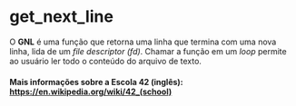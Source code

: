 # get_next_line
O **GNL** é uma função que retorna uma linha que termina com uma nova linha, lida de um *file descriptor (fd)*. Chamar a função em um *loop* permite ao usuário ler todo o conteúdo do arquivo de texto.

#### Mais informações sobre a Escola 42 (inglês): https://en.wikipedia.org/wiki/42_(school)
